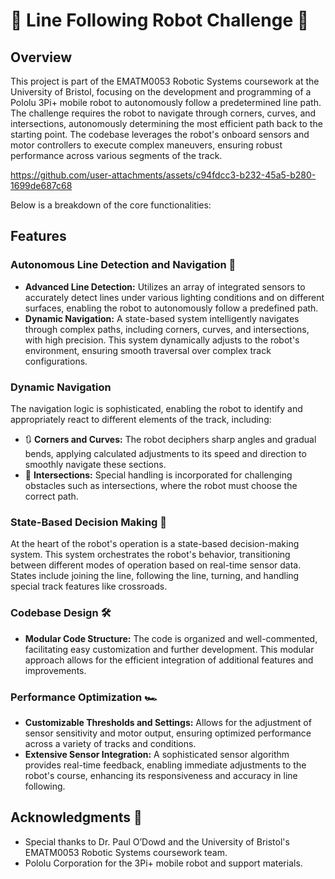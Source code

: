 # 🤖 Line Following Robot Challenge 🤖

## Overview

This project is part of the EMATM0053 Robotic Systems coursework at the University of Bristol, focusing on the development and programming of a Pololu 3Pi+ mobile robot to autonomously follow a predetermined line path. The challenge requires the robot to navigate through corners, curves, and intersections, autonomously determining the most efficient path back to the starting point. The codebase leverages the robot's onboard sensors and motor controllers to execute complex maneuvers, ensuring robust performance across various segments of the track. 

https://github.com/user-attachments/assets/c94fdcc3-b232-45a5-b280-1699de687c68

Below is a breakdown of the core functionalities:

## Features

### Autonomous Line Detection and Navigation 🚀

- **Advanced Line Detection:** Utilizes an array of integrated sensors to accurately detect lines under various lighting conditions and on different surfaces, enabling the robot to autonomously follow a predefined path.
- **Dynamic Navigation:** A state-based system intelligently navigates through complex paths, including corners, curves, and intersections, with high precision. This system dynamically adjusts to the robot's environment, ensuring smooth traversal over complex track configurations.

### Dynamic Navigation 

The navigation logic is sophisticated, enabling the robot to identify and appropriately react to different elements of the track, including:

- 🔃 **Corners and Curves:** The robot deciphers sharp angles and gradual bends, applying calculated adjustments to its speed and direction to smoothly navigate these sections.
- 🚦 **Intersections:** Special handling is incorporated for challenging obstacles such as intersections, where the robot must choose the correct path.

### State-Based Decision Making 🧠

At the heart of the robot's operation is a state-based decision-making system. This system orchestrates the robot's behavior, transitioning between different modes of operation based on real-time sensor data. States include joining the line, following the line, turning, and handling special track features like crossroads.
 
### Codebase Design 🛠️

- **Modular Code Structure:** The code is organized and well-commented, facilitating easy customization and further development. This modular approach allows for the efficient integration of additional features and improvements.

### Performance Optimization 🏎️

- **Customizable Thresholds and Settings:** Allows for the adjustment of sensor sensitivity and motor output, ensuring optimized performance across a variety of tracks and conditions.
- **Extensive Sensor Integration:** A sophisticated sensor algorithm provides real-time feedback, enabling immediate adjustments to the robot's course, enhancing its responsiveness and accuracy in line following.

## Acknowledgments 🙏

- Special thanks to Dr. Paul O’Dowd and the University of Bristol's EMATM0053 Robotic Systems coursework team.
- Pololu Corporation for the 3Pi+ mobile robot and support materials.

